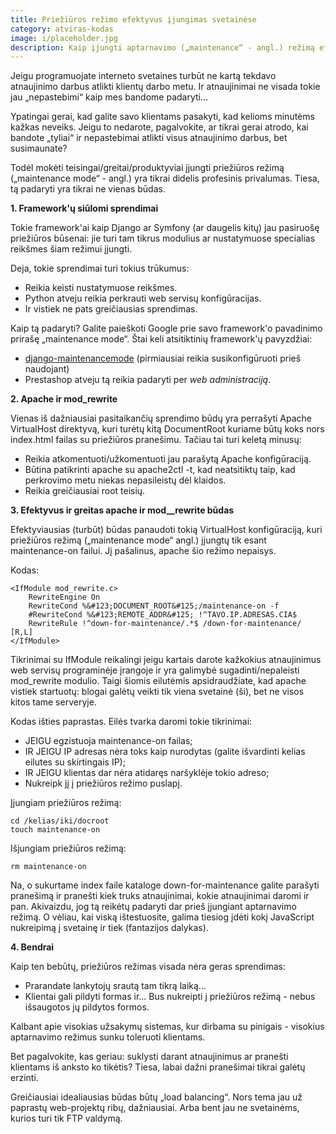 ```yaml
---
title: Priežiūros režimo efektyvus įjungimas svetainėse
category: atviras-kodas
image: i/placeholder.jpg
description: Kaip įjungti aptarnavimo („maintenance“ - angl.) režimą efektyviai ir greitai.
---
```


Jeigu programuojate interneto svetaines turbūt ne kartą tekdavo atnaujinimo darbus atlikti klientų darbo metu. Ir atnaujinimai ne visada tokie jau „nepastebimi“ kaip mes bandome padaryti...

Ypatingai gerai, kad galite savo klientams pasakyti, kad kelioms minutėms kažkas neveiks. Jeigu to nedarote, pagalvokite, ar tikrai gerai atrodo, kai bandote „tyliai“ ir nepastebimai atlikti visus atnaujinimo darbus, bet susimaunate?

Todėl mokėti teisingai/greitai/produktyviai įjungti priežiūros režimą („maintenance mode“ - angl.) yra tikrai didelis profesinis privalumas. Tiesa, tą padaryti yra tikrai ne vienas būdas.

**1. Framework'ų siūlomi sprendimai**

Tokie framework'ai kaip Django ar Symfony (ar daugelis kitų) jau pasiruošę priežiūros būsenai: jie turi tam tikrus modulius ar nustatymuose specialias reikšmes šiam režimui įjungti.

Deja, tokie sprendimai turi tokius trūkumus:

-   Reikia keisti nustatymuose reikšmes.
-   Python atveju reikia perkrauti web servisų konfigūracijas.
-   Ir vistiek ne pats greičiausias sprendimas.

Kaip tą padaryti? Galite paieškoti Google prie savo framework'o pavadinimo prirašę „maintenance mode“. Štai keli atsitiktinių framework'ų pavyzdžiai:

-   [django-maintenancemode](https://pypi.python.org/pypi/django-maintenancemode) (pirmiausiai reikia susikonfigūruoti prieš naudojant)
-   Prestashop atveju tą reikia padaryti per *web administraciją*.

**2. Apache ir mod\_rewrite**

Vienas iš dažniausiai pasitaikančių sprendimo būdų yra perrašyti Apache VirtualHost direktyvą, kuri turėtų kitą DocumentRoot kuriame būtų koks nors index.html failas su priežiūros pranešimu. Tačiau tai turi keletą minusų:

-   Reikia atkomentuoti/užkomentuoti jau parašytą Apache konfigūraciją.
-   Būtina patikrinti apache su apache2ctl -t, kad neatsitiktų taip, kad perkrovimo metu niekas nepasileistų dėl klaidos.
-   Reikia greičiausiai root teisių.

**3. Efektyvus ir greitas apache ir mod\_\_rewrite būdas**

Efektyviausias (turbūt) būdas panaudoti tokią VirtualHost konfigūraciją, kuri priežiūros režimą („maintenance mode“ angl.) įjungtų tik esant maintenance-on failui. Jį pašalinus, apache šio režimo nepaisys.

Kodas:

    <IfModule mod_rewrite.c>
        RewriteEngine On
        RewriteCond %&#123;DOCUMENT_ROOT&#125;/maintenance-on -f
        #RewriteCond %&#123;REMOTE_ADDR&#125; !^TAVO.IP.ADRESAS.CIA$
        RewriteRule !^down-for-maintenance/.*$ /down-for-maintenance/ [R,L]
    </IfModule>

Tikrinimai su IfModule reikalingi jeigu kartais darote kažkokius atnaujinimus web servisų programinėje įrangoje ir yra galimybė sugadinti/nepaleisti mod\_rewrite modulio. Taigi šiomis eilutėmis apsidraudžiate, kad apache vistiek startuotų: blogai galėtų veikti tik viena svetainė (ši), bet ne visos kitos tame serveryje.

Kodas išties paprastas. Eilės tvarka daromi tokie tikrinimai:

-   JEIGU egzistuoja maintenance-on failas;
-   IR JEIGU IP adresas nėra toks kaip nurodytas (galite išvardinti kelias eilutes su skirtingais IP);
-   IR JEIGU klientas dar nėra atidaręs naršyklėje tokio adreso;
-   Nukreipk jį į priežiūros režimo puslapį.

Įjungiam priežiūros režimą:

    cd /kelias/iki/docroot
    touch maintenance-on

Išjungiam priežiūros režimą:

    rm maintenance-on

Na, o sukurtame index faile kataloge down-for-maintenance galite parašyti pranešimą ir pranešti kiek truks atnaujinimai, kokie atnaujinimai daromi ir pan. Akivaizdu, jog tą reikėtų padaryti dar prieš įjungiant aptarnavimo režimą. O vėliau, kai viską ištestuosite, galima tiesiog įdėti kokį JavaScript nukreipimą į svetainę ir tiek (fantazijos dalykas).

**4. Bendrai**

Kaip ten bebūtų, priežiūros režimas visada nėra geras sprendimas:

-   Prarandate lankytojų srautą tam tikrą laiką...
-   Klientai gali pildyti formas ir... Bus nukreipti į priežiūros režimą - nebus išsaugotos jų pildytos formos.

Kalbant apie visokias užsakymų sistemas, kur dirbama su pinigais - visokius aptarnavimo režimus sunku toleruoti klientams.

Bet pagalvokite, kas geriau: suklysti darant atnaujinimus ar pranešti klientams iš anksto ko tikėtis? Tiesa, labai dažni pranešimai tikrai galėtų erzinti.

Greičiausiai idealiausias būdas būtų „load balancing“. Nors tema jau už paprastų web-projektų ribų, dažniausiai. Arba bent jau ne svetainėms, kurios turi tik FTP valdymą.